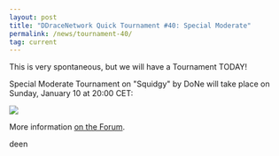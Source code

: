 ```yaml
---
layout: post
title: "DDraceNetwork Quick Tournament #40: Special Moderate"
permalink: /news/tournament-40/
tag: current
---
```

This is very spontaneous, but we will have a Tournament TODAY!

Special Moderate Tournament on "Squidgy" by DoNe will take place on Sunday, January 10 at 20:00 CET:

[<img class="demo" src="/Squidgy.png" />](http://forum.ddnet.tw/viewtopic.php?f=21&t=2893)

More information [on the Forum](http://forum.ddnet.tw/viewtopic.php?f=21&t=2893).

deen
